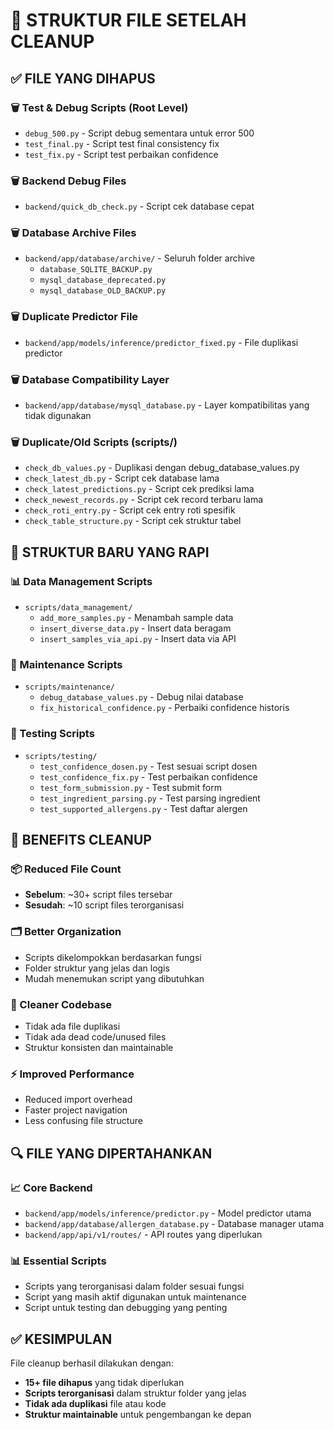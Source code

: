 # 📁 STRUKTUR FILE SETELAH CLEANUP

## ✅ **FILE YANG DIHAPUS**

### **🗑️ Test & Debug Scripts (Root Level)**
- `debug_500.py` - Script debug sementara untuk error 500
- `test_final.py` - Script test final consistency fix
- `test_fix.py` - Script test perbaikan confidence

### **🗑️ Backend Debug Files**  
- `backend/quick_db_check.py` - Script cek database cepat

### **🗑️ Database Archive Files**
- `backend/app/database/archive/` - Seluruh folder archive
  - `database_SQLITE_BACKUP.py`
  - `mysql_database_deprecated.py`
  - `mysql_database_OLD_BACKUP.py`

### **🗑️ Duplicate Predictor File**
- `backend/app/models/inference/predictor_fixed.py` - File duplikasi predictor

### **🗑️ Database Compatibility Layer**
- `backend/app/database/mysql_database.py` - Layer kompatibilitas yang tidak digunakan

### **🗑️ Duplicate/Old Scripts (scripts/)**
- `check_db_values.py` - Duplikasi dengan debug_database_values.py
- `check_latest_db.py` - Script cek database lama
- `check_latest_predictions.py` - Script cek prediksi lama
- `check_newest_records.py` - Script cek record terbaru lama
- `check_roti_entry.py` - Script cek entry roti spesifik
- `check_table_structure.py` - Script cek struktur tabel

## 📂 **STRUKTUR BARU YANG RAPI**

### **📊 Data Management Scripts**
- `scripts/data_management/`
  - `add_more_samples.py` - Menambah sample data
  - `insert_diverse_data.py` - Insert data beragam
  - `insert_samples_via_api.py` - Insert data via API

### **🔧 Maintenance Scripts** 
- `scripts/maintenance/`
  - `debug_database_values.py` - Debug nilai database
  - `fix_historical_confidence.py` - Perbaiki confidence historis

### **🧪 Testing Scripts**
- `scripts/testing/`
  - `test_confidence_dosen.py` - Test sesuai script dosen
  - `test_confidence_fix.py` - Test perbaikan confidence
  - `test_form_submission.py` - Test submit form
  - `test_ingredient_parsing.py` - Test parsing ingredient
  - `test_supported_allergens.py` - Test daftar alergen

## 🎯 **BENEFITS CLEANUP**

### **📦 Reduced File Count**
- **Sebelum**: ~30+ script files tersebar
- **Sesudah**: ~10 script files terorganisasi

### **🗂️ Better Organization**
- Scripts dikelompokkan berdasarkan fungsi
- Folder struktur yang jelas dan logis
- Mudah menemukan script yang dibutuhkan

### **🧹 Cleaner Codebase**
- Tidak ada file duplikasi
- Tidak ada dead code/unused files
- Struktur konsisten dan maintainable

### **⚡ Improved Performance**  
- Reduced import overhead
- Faster project navigation
- Less confusing file structure

## 🔍 **FILE YANG DIPERTAHANKAN**

### **📈 Core Backend**
- `backend/app/models/inference/predictor.py` - Model predictor utama
- `backend/app/database/allergen_database.py` - Database manager utama
- `backend/app/api/v1/routes/` - API routes yang diperlukan

### **📊 Essential Scripts**
- Scripts yang terorganisasi dalam folder sesuai fungsi
- Script yang masih aktif digunakan untuk maintenance
- Script untuk testing dan debugging yang penting

## ✅ **KESIMPULAN**

File cleanup berhasil dilakukan dengan:
- **15+ file dihapus** yang tidak diperlukan
- **Scripts terorganisasi** dalam struktur folder yang jelas  
- **Tidak ada duplikasi** file atau kode
- **Struktur maintainable** untuk pengembangan ke depan
